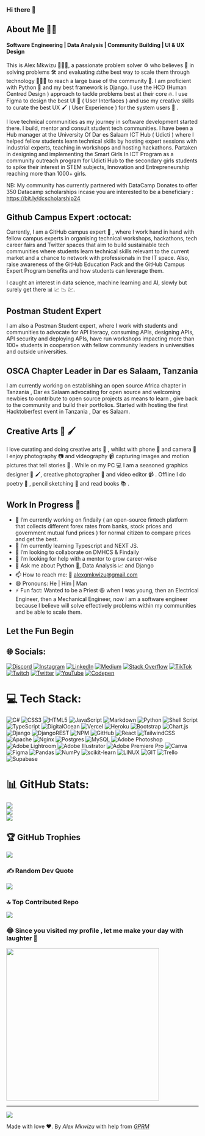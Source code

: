 ### Hi there 👋

<!--
**genie360s/genie360s** is a ✨ _special_ ✨ repository because its `README.md` (this file) appears on your GitHub profile.

Here are some ideas to get you started:

- 🔭 I’m currently working on ...
- 🌱 I’m currently learning ...
- 👯 I’m looking to collaborate on ...
- 🤔 I’m looking for help with ...
- 💬 Ask me about ...
- 📫 How to reach me: ...
- 😄 Pronouns: ...
- ⚡ Fun fact: ...
-->
## About Me 🥷🏾

#### Software Engineering | Data Analysis | Community Building | UI & UX Design

This is Alex Mkwizu 🧔🏾‍♂️, a passionate problem solver ⚙️ who believes 💭 in solving problems 🛠️ and evaluating ⚖️the best way to scale them through technology 👨🏾‍💻 to reach a large base of the community 👥. I am proficient with Python 🐍 and my best framework is Django. I use the HCD (Human Centred Design ) approach to tackle problems best at their core 🔥. I use Figma to design the best UI 🎨 ( User Interfaces ) and use my creative skills to curate the best UX 🖌️ ( User Experience ) for the system users 🧍 . 

I love technical communities as my journey in software development started there. I build, mentor and consult student tech communities. I have been a Hub manager at the University Of Dar es Salaam ICT Hub ( Udicti ) where I helped fellow students learn technical skills by hosting expert sessions with industrial experts, teaching in workshops and hosting hackathons. Partaken in designing and implementing the Smart Girls In ICT Program as a community outreach program for Udicti Hub to the secondary girls students to spike their interest in STEM subjects, Innovation and Entrepreneurship reaching more than 1000+ girls.

NB: My community has currently partnered with DataCamp Donates to offer 350 Datacamp scholarships incase you are interested to be a beneficiary  :  https://bit.ly/dcscholarship24

## Github Campus Expert :octocat:

Currently, I am a GitHub campus expert 🐙 , where I work hand in hand with fellow campus experts in organising technical workshops, hackathons, tech career fairs and Twitter spaces that aim to build sustainable tech communities where students learn technical skills relevant to the current market and a chance to network with professionals in the IT space. Also, raise awareness of the GitHub Education Pack and the GitHub Campus Expert Program benefits and how students can leverage them.

I caught an interest in data science, machine learning and AI, slowly but surely get there 📊 📈 📉 💹.

## Postman Student Expert

I am also a Postman Student expert, where I work with students and communities to advocate for API literacy, consuming APIs, designing APIs, API security and deploying APIs, have run workshops impacting more than 100+ students in cooperation with fellow community leaders in universities and outside universities.

## OSCA Chapter Leader in Dar es Salaam, Tanzania

I am currently working on establishing an open source Africa chapter in Tanzania , Dar es Salaam advocating for open source and welcoming newbies to contribute to open source projects as means to learn , give back to the community and build their portfolios. Started with hosting the first Hacktoberfest event in Tanzania , Dar es Salaam.

## Creative Arts 🎨 🖌️

I love curating and doing creative arts 🎨 , whilst with phone 📱 and camera 📸 I enjoy photography 📷 and videography 📹 capturing images and motion pictures that tell stories 🙊 . While on my PC 💻 I am a seasoned graphics designer 🎨 🖌️, creative photographer 📸 and video editor 📹 . Offline I do poetry 📜 , pencil sketching 📝 and read books 📚 .

## Work In Progress 🚧

- 🔭 I’m currently working on findaily ( an open-source fintech platform that collects different forex rates from banks, stock prices and government mutual fund prices ) for normal citizen to compare prices and get the best.
- 🌱 I’m currently learning Typescript and NEXT JS.
- 👯 I’m looking to collaborate on  DMHCS & Findaily
- 🤔 I’m looking for help with a mentor to grow career-wise
- 💬 Ask me about Python 🐍, Data Analysis 📈 and Django 
- 📫 How to reach me: 📧 <alexgmkwizu@gmail.com>
- 😄 Pronouns: He | Him | Man
- ⚡ Fun fact: Wanted to be a Priest 😆 when I was young, then an Electrical Engineer, then a Mechanical Engineer, now I am a software engineer because I believe will solve effectively problems within my communities and be able to scale them. 

## Let the Fun Begin


## 🌐 Socials:
[![Discord](https://img.shields.io/badge/Discord-%237289DA.svg?logo=discord&logoColor=white)](https://discord.gg/xntrGU9t) [![Instagram](https://img.shields.io/badge/Instagram-%23E4405F.svg?logo=Instagram&logoColor=white)](https://instagram.com/alexgmkwizu) [![LinkedIn](https://img.shields.io/badge/LinkedIn-%230077B5.svg?logo=linkedin&logoColor=white)](https://linkedin.com/in/alex-mkwizu) [![Medium](https://img.shields.io/badge/Medium-12100E?logo=medium&logoColor=white)](https://medium.com/@alexgmkwizu) [![Stack Overflow](https://img.shields.io/badge/-Stackoverflow-FE7A16?logo=stack-overflow&logoColor=white)](https://stackoverflow.com/users/16176499) [![TikTok](https://img.shields.io/badge/TikTok-%23000000.svg?logo=TikTok&logoColor=white)](https://tiktok.com/@alexmkwizu) [![Twitch](https://img.shields.io/badge/Twitch-%239146FF.svg?logo=Twitch&logoColor=white)](https://twitch.tv/alex_mkwizu) [![Twitter](https://img.shields.io/badge/Twitter-%231DA1F2.svg?logo=Twitter&logoColor=white)](https://twitter.com/__AlexMkwizu) [![YouTube](https://img.shields.io/badge/YouTube-%23FF0000.svg?logo=YouTube&logoColor=white)](https://youtube.com/@alexmkwizu) [![Codepen](https://img.shields.io/badge/Codepen-000000?style=for-the-badge&logo=codepen&logoColor=white)](https://codepen.io/genie360s) 

# 💻 Tech Stack:
![C#](https://img.shields.io/badge/c%23-%23239120.svg?style=for-the-badge&logo=c-sharp&logoColor=white) ![CSS3](https://img.shields.io/badge/css3-%231572B6.svg?style=for-the-badge&logo=css3&logoColor=white) ![HTML5](https://img.shields.io/badge/html5-%23E34F26.svg?style=for-the-badge&logo=html5&logoColor=white) ![JavaScript](https://img.shields.io/badge/javascript-%23323330.svg?style=for-the-badge&logo=javascript&logoColor=%23F7DF1E) ![Markdown](https://img.shields.io/badge/markdown-%23000000.svg?style=for-the-badge&logo=markdown&logoColor=white) ![Python](https://img.shields.io/badge/python-3670A0?style=for-the-badge&logo=python&logoColor=ffdd54) ![Shell Script](https://img.shields.io/badge/shell_script-%23121011.svg?style=for-the-badge&logo=gnu-bash&logoColor=white) ![TypeScript](https://img.shields.io/badge/typescript-%23007ACC.svg?style=for-the-badge&logo=typescript&logoColor=white) ![DigitalOcean](https://img.shields.io/badge/DigitalOcean-%230167ff.svg?style=for-the-badge&logo=digitalOcean&logoColor=white) ![Vercel](https://img.shields.io/badge/vercel-%23000000.svg?style=for-the-badge&logo=vercel&logoColor=white) ![Heroku](https://img.shields.io/badge/heroku-%23430098.svg?style=for-the-badge&logo=heroku&logoColor=white) ![Bootstrap](https://img.shields.io/badge/bootstrap-%23563D7C.svg?style=for-the-badge&logo=bootstrap&logoColor=white) ![Chart.js](https://img.shields.io/badge/chart.js-F5788D.svg?style=for-the-badge&logo=chart.js&logoColor=white) ![Django](https://img.shields.io/badge/django-%23092E20.svg?style=for-the-badge&logo=django&logoColor=white) ![DjangoREST](https://img.shields.io/badge/DJANGO-REST-ff1709?style=for-the-badge&logo=django&logoColor=white&color=ff1709&labelColor=gray) ![NPM](https://img.shields.io/badge/NPM-%23000000.svg?style=for-the-badge&logo=npm&logoColor=white) ![GitHub](https://img.shields.io/badge/GitHub-%23121011.svg?style=for-the-badge&logo=github&logoColor=white) ![React](https://img.shields.io/badge/react-%2320232a.svg?style=for-the-badge&logo=react&logoColor=%2361DAFB) ![TailwindCSS](https://img.shields.io/badge/tailwindcss-%2338B2AC.svg?style=for-the-badge&logo=tailwind-css&logoColor=white) ![Apache](https://img.shields.io/badge/apache-%23D42029.svg?style=for-the-badge&logo=apache&logoColor=white) ![Nginx](https://img.shields.io/badge/nginx-%23009639.svg?style=for-the-badge&logo=nginx&logoColor=white) ![Postgres](https://img.shields.io/badge/postgres-%23316192.svg?style=for-the-badge&logo=postgresql&logoColor=white) ![MySQL](https://img.shields.io/badge/mysql-%2300f.svg?style=for-the-badge&logo=mysql&logoColor=white) ![Adobe Photoshop](https://img.shields.io/badge/adobephotoshop-%2331A8FF.svg?style=for-the-badge&logo=adobephotoshop&logoColor=white) ![Adobe Lightroom](https://img.shields.io/badge/Adobe%20Lightroom-31A8FF.svg?style=for-the-badge&logo=Adobe%20Lightroom&logoColor=white) ![Adobe Illustrator](https://img.shields.io/badge/adobeillustrator-%23FF9A00.svg?style=for-the-badge&logo=adobeillustrator&logoColor=white) ![Adobe Premiere Pro](https://img.shields.io/badge/Adobe%20Premiere%20Pro-9999FF.svg?style=for-the-badge&logo=Adobe%20Premiere%20Pro&logoColor=white) ![Canva](https://img.shields.io/badge/Canva-%2300C4CC.svg?style=for-the-badge&logo=Canva&logoColor=white) 	![Figma](https://img.shields.io/badge/figma-%23F24E1E.svg?style=for-the-badge&logo=figma&logoColor=white) ![Pandas](https://img.shields.io/badge/pandas-%23150458.svg?style=for-the-badge&logo=pandas&logoColor=white) ![NumPy](https://img.shields.io/badge/numpy-%23013243.svg?style=for-the-badge&logo=numpy&logoColor=white) ![scikit-learn](https://img.shields.io/badge/scikit--learn-%23F7931E.svg?style=for-the-badge&logo=scikit-learn&logoColor=white) ![LINUX](https://img.shields.io/badge/Linux-FCC624?style=for-the-badge&logo=linux&logoColor=black) ![GIT](https://img.shields.io/badge/Git-fc6d26?style=for-the-badge&logo=git&logoColor=white) ![Trello](https://img.shields.io/badge/Trello-%23026AA7.svg?style=for-the-badge&logo=Trello&logoColor=white) 	![Supabase](https://img.shields.io/badge/Supabase-3ECF8E?style=for-the-badge&logo=supabase&logoColor=white)
# 📊 GitHub Stats:
![](https://github-readme-stats.vercel.app/api?username=genie360s&theme=dark&hide_border=true&include_all_commits=false&count_private=true)<br/>
![](https://github-readme-streak-stats.herokuapp.com/?user=genie360s&theme=dark&hide_border=true)<br/>
![](https://github-readme-stats.vercel.app/api/top-langs/?username=genie360s&theme=dark&hide_border=true&include_all_commits=false&count_private=true&layout=compact)

## 🏆 GitHub Trophies
![](https://github-profile-trophy.vercel.app/?username=genie360s&theme=radical&no-frame=false&no-bg=false&margin-w=4)

### ✍️ Random Dev Quote
![](https://quotes-github-readme.vercel.app/api?type=horizontal&theme=dark)

### 🔝 Top Contributed Repo
![](https://github-contributor-stats.vercel.app/api?username=genie360s&limit=5&theme=dark&combine_all_yearly_contributions=true)

### 😂 Since you visited my profile , let me make your day with laughter 💌
<img src='https://randommeme-five.vercel.app/' style="height: 400px;"/>

---
[![](https://visitcount.itsvg.in/api?id=genie360s&icon=0&color=0)](https://visitcount.itsvg.in)

<!-- Proudly created with GPRM ( https://gprm.itsvg.in ) -->

Made with love ❤️. By _Alex Mkwizu_  with help from _[ GPRM ](https://gprm.itsvg.in)_


